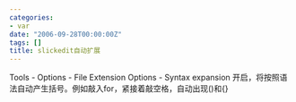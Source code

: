 ```yaml
---
categories:
- var
date: "2006-09-28T00:00:00Z"
tags: []
title: slickedit自动扩展
---
```


Tools - Options - File Extension Options - Syntax expansion 开启，将按照语法自动产生括号。例如敲入for，紧接着敲空格，自动出现()和{}
